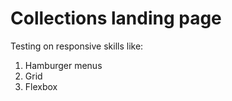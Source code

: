 # Collections landing page

Testing on responsive skills like:

1. Hamburger menus
1. Grid
1. Flexbox
